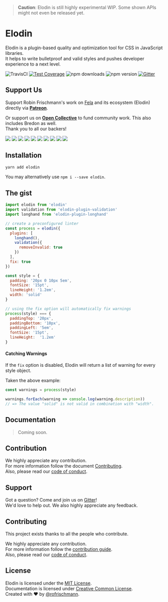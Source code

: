 > **Caution**: Elodin is still highly experimental WIP. Some shown APIs might not even be released yet.

# Elodin

Elodin is a plugin-based quality and optimization tool for CSS in JavaScript libraries.<br>
It helps to write bulletproof and valid styles and pushes developer experience to a next level.

<img alt="TravisCI" src="https://travis-ci.org/rofrischmann/elodin.svg?branch=master"> <a href="https://codeclimate.com/github/rofrischmann/elodin/coverage"><img alt="Test Coverage" src="https://codeclimate.com/github/rofrischmann/elodin/badges/coverage.svg"></a> <img alt="npm downloads" src="https://img.shields.io/npm/dm/elodin.svg"> <img alt="npm version" src="https://badge.fury.io/js/elodin.svg"> <a href="https://gitter.im/rofrischmann/elodin"><img alt="Gitter" src="https://img.shields.io/gitter/room/rofrischmann/elodin.svg"></a>

## Support Us
Support Robin Frischmann's work on [Fela](https://github.com/rofrischmann/fela) and its ecosystem (Elodin) directly via [**Patreon**](https://www.patreon.com/rofrischmann).

Or support us on [**Open Collective**](https://opencollective.com/fela) to fund community work. This also includes Bredon as well.<br>
Thank you to all our backers!

<a href="https://opencollective.com/fela/backer/0/website?requireActive=false" target="_blank"><img src="https://opencollective.com/fela/backer/0/avatar.svg?requireActive=false"></a>
<a href="https://opencollective.com/fela/backer/1/website?requireActive=false" target="_blank"><img src="https://opencollective.com/fela/backer/1/avatar.svg?requireActive=false"></a>
<a href="https://opencollective.com/fela/backer/2/website?requireActive=false" target="_blank"><img src="https://opencollective.com/fela/backer/2/avatar.svg?requireActive=false"></a>
<a href="https://opencollective.com/fela/backer/3/website?requireActive=false" target="_blank"><img src="https://opencollective.com/fela/backer/3/avatar.svg?requireActive=false"></a>
<a href="https://opencollective.com/fela/backer/4/website?requireActive=false" target="_blank"><img src="https://opencollective.com/fela/backer/4/avatar.svg?requireActive=false"></a>
<a href="https://opencollective.com/fela/backer/5/website?requireActive=false" target="_blank"><img src="https://opencollective.com/fela/backer/5/avatar.svg?requireActive=false"></a>
<a href="https://opencollective.com/fela/backer/6/website?requireActive=false" target="_blank"><img src="https://opencollective.com/fela/backer/6/avatar.svg?requireActive=false"></a>
<a href="https://opencollective.com/fela/backer/7/website?requireActive=false" target="_blank"><img src="https://opencollective.com/fela/backer/7/avatar.svg?requireActive=false"></a>
<a href="https://opencollective.com/fela/backer/8/website?requireActive=false" target="_blank"><img src="https://opencollective.com/fela/backer/8/avatar.svg?requireActive=false"></a>
<a href="https://opencollective.com/fela/backer/9/website?requireActive=false" target="_blank"><img src="https://opencollective.com/fela/backer/9/avatar.svg?requireActive=false"></a>

## Installation
```sh
yarn add elodin
```
You may alternatively use `npm i --save elodin`.

## The gist
```javascript
import elodin from 'elodin'
import validation from 'elodin-plugin-validation'
import longhand from 'elodin-plugin-longhand'

// create a preconfigured linter
const process = elodin({
  plugins: [
    longhand(),
    validation({
      removeInvalid: true
    })
  ],
  fix: true
})

const style = {
  padding: '20px 0 10px 5em',
  fontSize: '15pt',
  lineHeight: '1.2em',
  width: 'solid'
}

// using the fix option will automatically fix warnings
process(style) === {
  paddingTop: '20px',
  paddingBottom: '10px',
  paddingLeft: '5em',
  fontSize: '15pt',
  lineHeight:  '1.2em'
}
```

#### Catching Warnings
If the `fix` option is disabled, Elodin will return a list of warning for every style object.

Taken the above example:

```javascript
const warnings = process(style)

warnings.forEach(warning => console.log(warning.description))
// => The value "solid" is not valid in combination with "width".
```

## Documentation
> Coming soon.

## Contribution
We highly appreciate any contribution.<br>
For more information follow the document [Contributing](.github/CONTRIBUTING.md).<br>
Also, please read our [code of conduct](.github/CODE_OF_CONDUCT.md.md).

## Support
Got a question? Come and join us on [Gitter](https://gitter.im/rofrischmann/elodin)!<br>
We'd love to help out. We also highly appreciate any feedback.

## Contributing

This project exists thanks to all the people who contribute.

We highly appreciate any contribution.<br>
For more information follow the [contribution guide](.github/CONTRIBUTING.md).<br>
Also, please read our [code of conduct](.github/CODE_OF_CONDUCT.md).

## License
Elodin is licensed under the [MIT License](http://opensource.org/licenses/MIT).<br>
Documentation is licensed under [Creative Common License](http://creativecommons.org/licenses/by/4.0/).<br>
Created with ♥ by [@rofrischmann](http://rofrischmann.de).